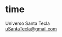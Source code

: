 # time
Universo Santa Tecla  
[uSantaTecla@gmail.com](mailto:uSantaTecla@gmail.com)  

[//]: <> (
unidades
hora anterior y posterior
esAnterior, esPosterior
suma, diferencia, ...
siguiente 
esTarde, esMediodía, 
...
)
